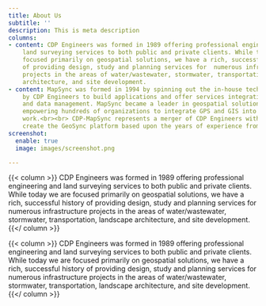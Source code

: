 ```yaml
---
title: About Us
subtitle: ''
description: This is meta description
columns:
- content: CDP Engineers was formed in 1989 offering professional engineering and
    land surveying services to both public and private clients. While today we are
    focused primarily on geospatial solutions, we have a rich, successful history
    of providing design, study and planning services for  numerous infrastructure
    projects in the areas of water/wastewater, stormwater, transportation, landscape
    architecture, and site development.
- content: MapSync was formed in 1994 by spinning out the in-house technology used
    by CDP Engineers to build applications and offer services integrating GPS, GIS
    and data management. MapSync became a leader in geospatial solutions and services
    empowering hundreds of organizations to integrate GPS and GIS into their everyday
    work.<br><br> CDP-MapSync represents a merger of CDP Engineers with MapSync to
    create the GeoSync platform based upon the years of experience from both companies.
screenshot:
  enable: true
  image: images/screenshot.png

---
```

{{< column >}}
CDP Engineers was formed in 1989 offering professional engineering and land surveying services to both public and private clients. While today we are focused primarily on geospatial solutions, we have a rich, successful history of providing design, study and planning services for  numerous infrastructure projects in the areas of water/wastewater, stormwater, transportation, landscape architecture, and site development.
{{</ column >}}

{{< column >}}
CDP Engineers was formed in 1989 offering professional engineering and land surveying services to both public and private clients. While today we are focused primarily on geospatial solutions, we have a rich, successful history of providing design, study and planning services for  numerous infrastructure projects in the areas of water/wastewater, stormwater, transportation, landscape architecture, and site development.
{{</ column >}}